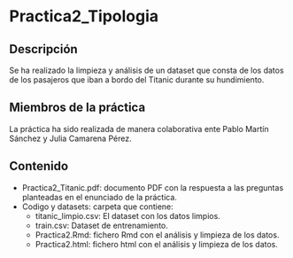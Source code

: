 # Practica2_Tipologia

## Descripción
Se ha realizado la limpieza y análisis de un dataset que consta de los datos de los pasajeros que iban a bordo del Titanic durante su hundimiento.

## Miembros de la práctica
La práctica ha sido realizada de manera colaborativa ente Pablo Martín Sánchez y Julia Camarena Pérez.

## Contenido
* Practica2_Titanic.pdf: documento PDF con la respuesta a las preguntas planteadas en el enunciado de la práctica.
* Codigo y datasets: carpeta que contiene:
    * titanic_limpio.csv: El dataset con los datos limpios.
    * train.csv: Dataset de entrenamiento.
    * Practica2.Rmd: fichero Rmd con el análisis y limpieza de los datos.
    * Practica2.html: fichero html con el análisis y limpieza de los datos.
